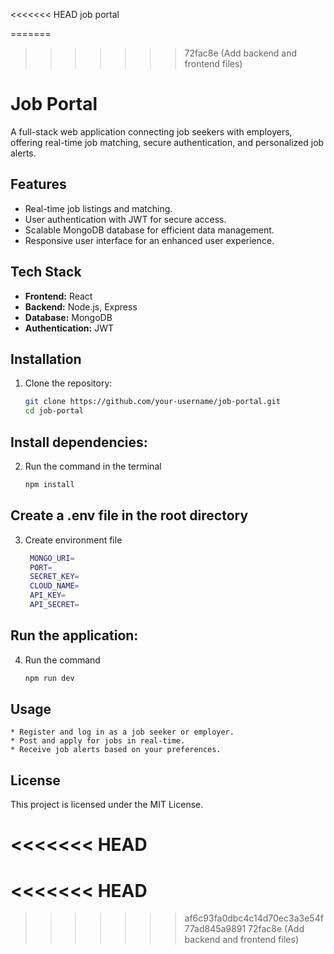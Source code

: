 <<<<<<< HEAD
job portal 

=======
>>>>>>> 72fac8e (Add backend and frontend files)
# Job Portal

A full-stack web application connecting job seekers with employers, offering real-time job matching, secure authentication, and personalized job alerts.

## Features
- Real-time job listings and matching.
- User authentication with JWT for secure access.
- Scalable MongoDB database for efficient data management.
- Responsive user interface for an enhanced user experience.

## Tech Stack
- **Frontend:** React
- **Backend:** Node.js, Express
- **Database:** MongoDB
- **Authentication:** JWT

## Installation
1. Clone the repository:
   ```bash
   git clone https://github.com/your-username/job-portal.git
   cd job-portal

## Install dependencies:
2. Run the command in the terminal
   ```bash
   npm install
## Create a .env file in the root directory
3. Create environment file
   ```bash
    MONGO_URI=
    PORT=
    SECRET_KEY=
    CLOUD_NAME=
    API_KEY=
    API_SECRET=
## Run the application:
4. Run the command 
   ```bash
   npm run dev

## Usage

    * Register and log in as a job seeker or employer.
    * Post and apply for jobs in real-time.
    * Receive job alerts based on your preferences.


## License

This project is licensed under the MIT License.





<<<<<<< HEAD
=======
<<<<<<< HEAD
=======

>>>>>>> af6c93fa0dbc4c14d70ec3a3e54f77ad845a9891
>>>>>>> 72fac8e (Add backend and frontend files)
